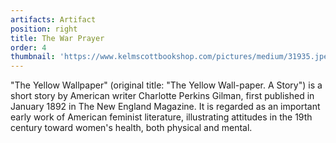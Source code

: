 ```yaml
---
artifacts: Artifact
position: right
title: The War Prayer
order: 4
thumbnail: 'https://www.kelmscottbookshop.com/pictures/medium/31935.jpeg'
---
```


"The Yellow Wallpaper" (original title: "The Yellow Wall-paper. A Story") is a short story by American writer Charlotte Perkins Gilman, first published in January 1892 in The New England Magazine. It is regarded as an important early work of American feminist literature, illustrating attitudes in the 19th century toward women's health, both physical and mental.